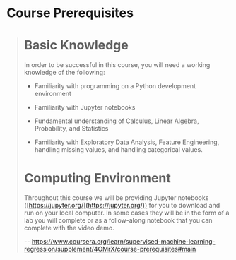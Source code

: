 # Course Prerequisites

> 
> # Basic Knowledge
> 
> In order to be successful in this course, you will need a working knowledge of the following:
> 
> *   Familiarity with programming on a Python development environment
> 
> *   Familiarity with Jupyter notebooks
> 
> *   Fundamental understanding of Calculus, Linear Algebra, Probability, and Statistics
> 
> *   Familiarity with Exploratory Data Analysis, Feature Engineering, handling missing values, and handling categorical values.
> 
> # Computing Environment
> 
> Throughout this course we will be providing Jupyter notebooks ([https://jupyter.org/](https://jupyter.org/)) for you to download and run on your local computer. In some cases they will be in the form of a lab you will complete or as a follow-along notebook that you can complete with the video demo.
>
> -- https://www.coursera.org/learn/supervised-machine-learning-regression/supplement/4OMrX/course-prerequisites#main

